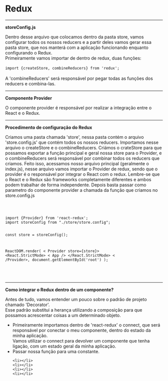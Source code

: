 <h1>Redux</h1>
<hr/>
<strong>storeConfig.js</strong>
<p>
Dentro desse arquivo que colocamos dentro da pasta store, vamos configurar todos os nossos reducers e a partir deles
vamos gerar essa pasta store, que nos manterá com a aplicação funcionando enquanto configurando o Redux. 
<br/>
Primeiramente vamos importar de dentro de redux, duas funções:
<br/><br/>
<code>import {createStore, combineReducers} from 'redux';</code>
<br/><br/>
A 'combineReducers' será responsável por pegar todas as funções dos reducers e combina-las.

</p>
<hr/>
<strong>Componente Provider</strong>
<p>O componente provider é responsável por realizar a integração entre o React e o Redux.</p>

<hr/>
<strong>Procedimento de configuração do Redux</strong>
<p>Criamos uma pasta chamada 'store', nessa pasta contém o arquivo 'store.config.js' que contém todos os nossos
reducers. Importamos nesse arquivo o createStore e o combineReducers. Criámos o crateStore para que possamos exportar
a função principal e geral nossa store para o Provider, e o combineReducers será responsável por combinar
todos os reducers que criamos. 
Feito isso, acessamos nosso arquivo principal (geralmente o index.js), nesse arquivo vamos importar o Provider de redux,
sendo que o provider é o responsável por integrar o React com o redux. Lembre-se que o React e o Redux
são frameworks completamente diferentes e ambos podem trabalhar de forma independente. Depois basta passar como
parametro do componente provider a chamada da função que criamos no store.config.js</p>
<br/>
<code>
<pre>
import {Provider} from 'react-redux';
import storeConfig from "./store/store.config";

const store = storeConfig();

ReactDOM.render(
  < Provider store={store}>
      <React.StrictMode>
          < App />
      </React.StrictMode>
  < /Provider>,
  document.getElementById('root')
);

</pre>
</code>
<hr/>
<strong>Como integrar o Redux dentro de um componente?</strong>
<p>Antes de tudo, vamos entender um pouco sobre o padrão de projeto chamado 'Decorator'.<br/> Esse padrão
substitui a herança utilizando a composição para que possamos acrescentar coisas a um determinado objeto.</p>
<ul>
    <li>Primeiramente importamos dentro de 'react-redux' o connect, que será responsável por conectar o meu componente,
    dentro do estado da minha aplicação.<br/> Vamos utilizar o connect para devolver um componente que tenha ligação,
    com um estado geral da minha aplicação.</li>
    <li>Passar nossa função para uma constante.</li>
    
    
    <li></li>
    <li></li>
    <li></li>
    <li></li>
</ul>